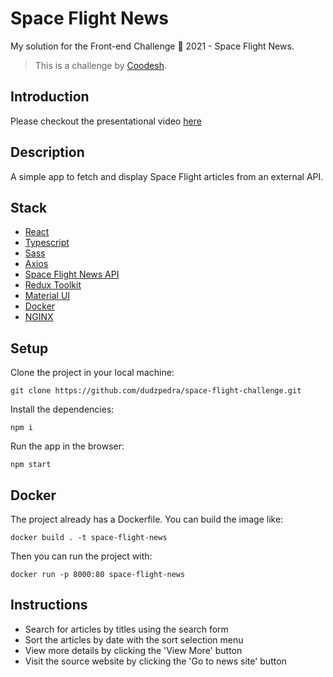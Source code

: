 # Space Flight News

My solution for the Front-end Challenge 🏅 2021 - Space Flight News.

> This is a challenge by [Coodesh](https://coodesh.com/).

## Introduction

Please checkout the presentational video [here](https://www.loom.com/embed/6952130348e74fe78da025afb10566da)

## Description

A simple app to fetch and display Space Flight articles from an external API.

## Stack

- [React](https://reactjs.org/)
- [Typescript](https://www.typescriptlang.org/)
- [Sass](https://sass-lang.com/)
- [Axios](https://axios-http.com/) 
- [Space Flight News API](https://spaceflightnewsapi.net/)
- [Redux Toolkit](https://redux-toolkit.js.org/)
- [Material UI](https://mui.com/pt/)
- [Docker](https://docs.docker.com/)
- [NGINX](https://www.nginx.com/)
  
## Setup

Clone the project in your local machine:

`git clone https://github.com/dudzpedra/space-flight-challenge.git`

Install the dependencies:

`npm i`

Run the app in the browser:

`npm start`

## Docker

The project already has a Dockerfile. You can build the image like:

`docker build . -t space-flight-news`

Then you can run the project with:

`docker run -p 8000:80 space-flight-news`

## Instructions

- Search for articles by titles using the search form
- Sort the articles by date with the sort selection menu
- View more details by clicking the 'View More' button
- Visit the source website by clicking the 'Go to news site' button
